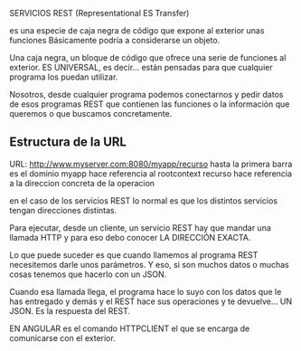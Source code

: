 SERVICIOS REST (Representational ES Transfer)

es una especie de caja negra de código que expone al exterior unas funciones
Básicamente podría a considerarse un objeto.

Una caja negra, un bloque de código que ofrece una serie de funciones al exterior. ES UNIVERSAL, es decir... están pensadas para que cualquier programa los puedan utilizar.

Nosotros, desde cualquier programa podemos conectarnos y pedir datos de esos programas REST que contienen las funciones o la información que queremos o que buscamos concretamente.

## Estructura de la URL
URL: http://www.myserver.com:8080/myapp/recurso
hasta la primera barra es el dominio
myapp hace referencia al rootcontext
recurso hace referencia a la direccion concreta de la operacion

en el caso de los servicios REST lo normal es que los distintos servicios tengan direcciones distintas.

Para ejecutar, desde un cliente, un servicio REST hay que mandar una llamada HTTP y para eso debo conocer LA DIRECCIÓN EXACTA.

Lo que puede suceder es que cuando llamemos al programa REST necesitemos darle unos parámetros. Y eso, si son muchos datos o muchas cosas tenemos que hacerlo con un JSON.

Cuando esa llamada llega, el programa hace lo suyo con los datos que le has entregado y demás y el REST hace sus operaciones y te devuelve... UN JSON. Es la respuesta del REST.

EN ANGULAR es el comando
HTTPCLIENT el que se encarga de comunicarse con el exterior.




